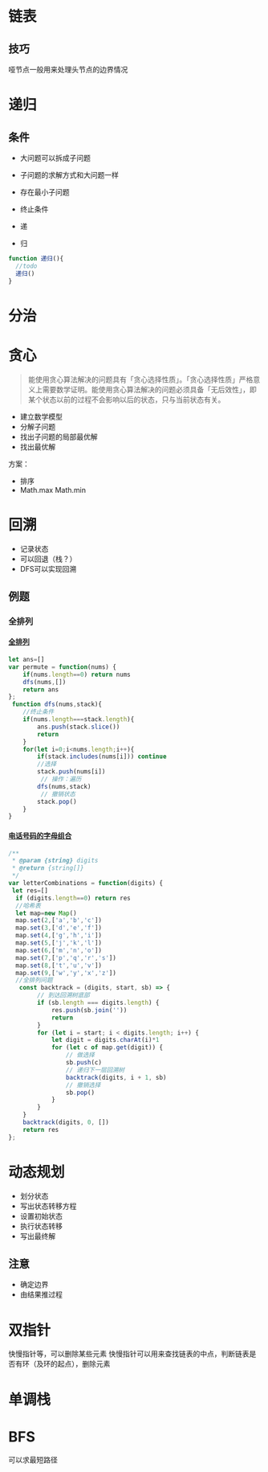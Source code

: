 # 链表
## 技巧
哑节点一般用来处理头节点的边界情况
#  递归
## 条件
- 大问题可以拆成子问题
- 子问题的求解方式和大问题一样
- 存在最小子问题

- 终止条件
- 递
- 归
```js
function 递归(){
  //todo
  递归()
}
```
# 分治
# 贪心
> 能使用贪心算法解决的问题具有「贪心选择性质」。「贪心选择性质」严格意义上需要数学证明。能使用贪心算法解决的问题必须具备「无后效性」，即某个状态以前的过程不会影响以后的状态，只与当前状态有关。
- 建立数学模型
- 分解子问题
- 找出子问题的局部最优解
- 找出最优解

方案：
- 排序
- Math.max Math.min

# 回溯
- 记录状态
- 可以回退（栈？）
- DFS可以实现回溯
## 例题
### 全排列
#### [全排列](https://leetcode-cn.com/problems/permutations/)
```js
let ans=[]
var permute = function(nums) {
    if(nums.length==0) return nums 
    dfs(nums,[])
    return ans
};
 function dfs(nums,stack){
    //终止条件
    if(nums.length===stack.length){
        ans.push(stack.slice())
        return
    }
    for(let i=0;i<nums.length;i++){
        if(stack.includes(nums[i])) continue
        //选择
        stack.push(nums[i])
         // 操作：遍历
        dfs(nums,stack)
         // 撤销状态
        stack.pop()
    }
}
```
#### [电话号码的字母组合](https://leetcode-cn.com/problems/letter-combinations-of-a-phone-number/)
```js
/**
 * @param {string} digits
 * @return {string[]}
 */
var letterCombinations = function(digits) {
 let res=[]
  if (digits.length==0) return res
  //哈希表
  let map=new Map()
  map.set(2,['a','b','c'])
  map.set(3,['d','e','f'])
  map.set(4,['g','h','i'])
  map.set(5,['j','k','l'])
  map.set(6,['m','n','o'])
  map.set(7,['p','q','r','s'])
  map.set(8,['t','u','v'])
  map.set(9,['w','y','x','z'])
  //全排列问题
   const backtrack = (digits, start, sb) => {
        // 到达回溯树底部
        if (sb.length === digits.length) {
            res.push(sb.join(''))
            return
        }
        for (let i = start; i < digits.length; i++) {
            let digit = digits.charAt(i)*1
            for (let c of map.get(digit)) {
                // 做选择
                sb.push(c)
                // 递归下一层回溯树
                backtrack(digits, i + 1, sb)
                // 撤销选择
                sb.pop()
            }
        }
    }
    backtrack(digits, 0, [])
    return res
};
```
# 动态规划
- 划分状态
- 写出状态转移方程
- 设置初始状态
- 执行状态转移
- 写出最终解
## 注意
- 确定边界
- 由结果推过程
# 双指针
快慢指针等，可以删除某些元素
快慢指针可以用来查找链表的中点，判断链表是否有环（及环的起点），删除元素
# 单调栈
# BFS
可以求最短路径
